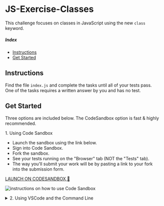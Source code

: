 # JS-Exercise-Classes

This challenge focuses on classes in JavaScript using the new `class` keyword.

##### Index

* [Instructions](#instructions)
* [Get Started](#get-started)

## Instructions

Find the file `index.js` and complete the tasks until all of your tests pass.
One of the tasks requires a written answer by you and has no test.

## Get Started

Three options are included below. The CodeSandbox option is fast & highly recommended.

<summary>1. Using Code Sandbox</summary>

* Launch the sandbox using the link below.
* Sign into Code Sandbox.
* Fork the sandbox.
* See your tests running on the "Browser" tab (NOT the "Tests" tab).
* The way you'll submit your work will be by pasting a link to your fork into the submission form.

[LAUNCH ON CODESANDBOX 🚀](https://codesandbox.io/s/github/LambdaSchool/JS-Exercise-Classes?previewwindow=tests)

<img src="https://tk-assets.lambdaschool.com/ca399496-ca49-4f71-9ee7-55401d8cfe64_sandbox-instructions.png"
     alt="instructions on how to use Code Sandbox" />

<details>
  <summary>2. Using VSCode and the Command Line</summary>

  1. Fork repo and add TL as collaborator on Github.
  1. Clone _your_ fork (not Lambda's repo by mistake!).
  1. `cd` into your newly cloned repository.
  1. Create a new branch: `git checkout -b <firstName-lastName>`.
  1. Install dependencies using npm.
  1. Run the test:watch command.
  1. Work on your branch, push commits and create PR as usual.

  ```sh
    git clone <insert your git clone url here>
    cd <repo folder name>
    npm install
    npm run test:watch
  ```
</details>
